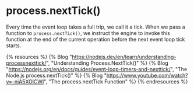 # process.nextTick()

Every time the event loop takes a full trip, we call it a tick. When we pass a function to `process.nextTick()`, we instruct the engine to invoke this function at the end of the current operation before the next event loop tick starts.

{% resources %}
  {% Blog "https://nodejs.dev/en/learn/understanding-processnexttick/", "Understanding Process.NextTick()" %}
  {% Blog "https://nodejs.org/en/docs/guides/event-loop-timers-and-nexttick/", "The Node.js process.nextTick()" %}
  {% Blog "https://www.youtube.com/watch?v=-niA5XOlCWI", "The process.nextTick Function" %}
{% endresources %}
